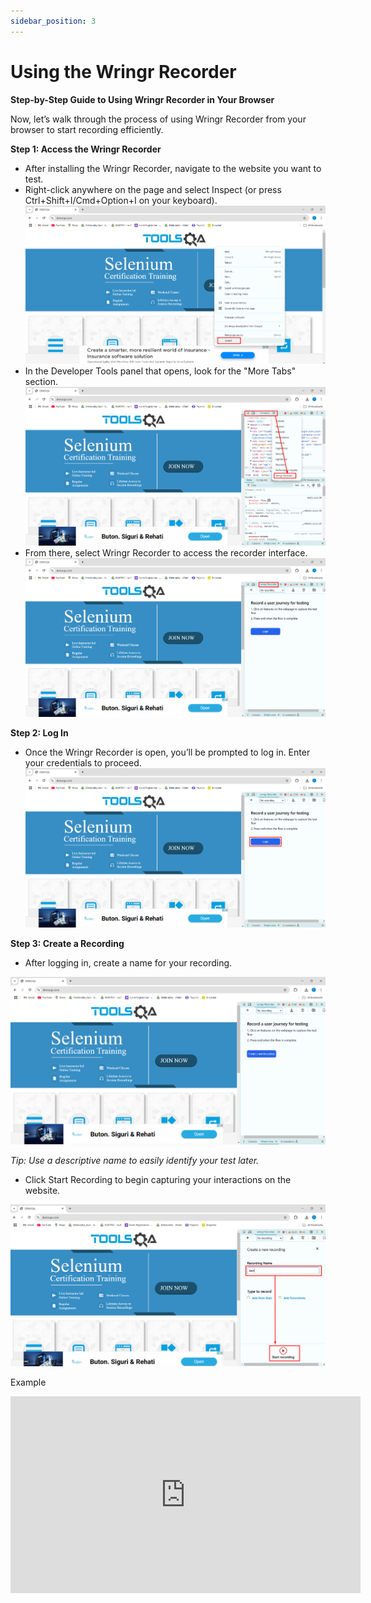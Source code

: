 ```yaml
---
sidebar_position: 3
---
```


# Using the Wringr Recorder


**Step-by-Step Guide to Using Wringr Recorder in Your Browser**  

Now, let’s walk through the process of using Wringr Recorder from your browser to start recording efficiently.

**Step 1: Access the Wringr Recorder**

- After installing the Wringr Recorder, navigate to the website you want to test.
- Right-click anywhere on the page and select Inspect (or press Ctrl+Shift+I/Cmd+Option+I on your keyboard).
![Wringr](/img/wringr7.png)
- In the Developer Tools panel that opens, look for the "More Tabs" section.
![Wringr](/img/wringr8.png)
- From there, select Wringr Recorder to access the recorder interface.
![Wringr](/img/wringr9.png)

**Step 2: Log In**

- Once the Wringr Recorder is open, you’ll be prompted to log in. Enter your credentials to proceed.
![Wringr](/img/wringr10.png)

**Step 3: Create a Recording**

- After logging in, create a name for your recording.

![Wringr](/img/wringr11.png)

*Tip: Use a descriptive name to easily identify your test later.*

- Click Start Recording to begin capturing your interactions on the website.

![Wringr](/img/wringr12.png)

Example

<iframe width="560" height="315" src="https://www.youtube.com/embed/UFJYBmtCia0?si=yQ-C-f-n1Czj3CY0" title="YouTube video player" frameborder="0" allow="accelerometer; autoplay; clipboard-write; encrypted-media; gyroscope; picture-in-picture; web-share" referrerpolicy="strict-origin-when-cross-origin" allowfullscreen></iframe>

